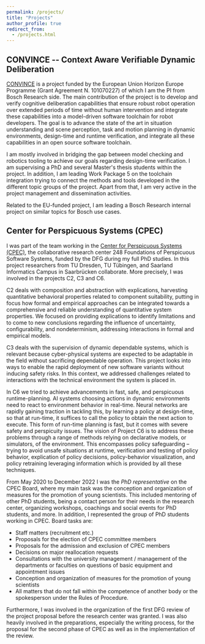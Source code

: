 ```yaml
---
permalink: /projects/
title: "Projects"
author_profile: true
redirect_from: 
  - /projects.html
---
```


## CONVINCE -- Context Aware Verifiable Dynamic Deliberation

[CONVINCE](https://convince-project.eu/) is a project funded by the European Union Horizon Europe Programme (Grant Agreement N. 101070227) of which I am the PI from Bosch Research side. The main contribution of the project is to develop and verify cognitive deliberation capabilities that ensure robust robot operation over extended periods of time without human intervention and integrate these capabilities into a model-driven software toolchain for robot developers.
The goal is to advance the state of the art in situation understanding and scene perception, task and motion planning in dynamic environments, design-time and runtime verification, and integrate all these capabilities in an open source software toolchain.

I am mostly involved in bridging the gap between model checking and robotics tooling to achieve our goals regarding design-time verification. I am supervising a PhD and several Master's thesis students within the project. In addition, I am leading Work Package 5 on the toolchain integration trying to connect the methods and tools developed in the different topic groups of the project. Apart from that, I am very active in the project management and dissemination activities.

Related to the EU-funded project, I am leading a Bosch Research internal project on similar topics for Bosch use cases. 



## Center for Perspicuous Systems (CPEC)

I was part of the team working in the [Center for Perspicuous Systems (CPEC)](https://www.perspicuous-computing.science/), the collaborative research center 248 Foundations of Perspicuous Software Systems, funded by the DFG during my full PhD studies. In this project researchers from TU Dresden, TU Tübingen, and Saarland Informatics Campus in Saarbrücken collaborate. More precisely, I was involved in the projects C2, C3 and C6.

C2 deals with composition and abstraction with explications, harvesting 
quantitative behavioral properties related to component suitability, putting in focus how formal and empirical approaches can be integrated towards a comprehensive and reliable understanding of quantitative system properties. We focused on providing explications to identify limitations and to come to new conclusions regarding the influence of uncertainty, configurability, and nondeterminism, addressing interactions in formal and empirical models.

C3 deals with the supervision of dynamic dependable systems, which is relevant because cyber-physical systems are expected to be adaptable in the field without sacrificing dependable operation. This project looks into ways to enable the rapid deployment of new software variants without inducing safety risks. In this context, we addressed challenges related to interactions with the technical environment the system is placed in.

In C6 we tried to achieve advancements in fast, safe, and perspicuous runtime-planning. AI systems choosing actions in dynamic environments need to react to environment behavior in real-time. Neural networks are rapidly gaining traction in tackling this, by learning a policy at design-time, so that at run-time, it suffices to call the policy to obtain the next action to execute. This form of run-time planning is fast, but it comes with severe safety and perspicuity issues. The vision of Project C6 is to address these problems through a range of methods relying on declarative models, or simulators, of the environment. This encompasses policy safeguarding – trying to avoid unsafe situations at runtime, verification and testing of policy behavior, explication of policy decisions, policy-behavior visualization, and policy retraining leveraging information which is provided by all these techniques.

From May 2020 to December 2022 I was the *PhD representative* on the CPEC Board, where my main task was the conception and organization of measures for the promotion of young scientists. This included mentoring of other PhD students, being a contact person for their needs in the research center, organizing workshops, coachings and social events for PhD students, and more.
In addition, I represented the group of PhD students working in CPEC. Board tasks are:
* Staff matters (recruitment etc.)
* Proposals for the election of CPEC committee members
* Proposals for the admission and exclusion of CPEC members
* Decisions on major reallocation requests
* Consultations with the university management / management of the departments or faculties on questions of basic equipment and appointment issues
* Conception and organization of measures for the promotion of young scientists
* All matters that do not fall within the competence of another body or the spokesperson under the Rules of Procedure.

Furthermore, I was involved in the organization of the first DFG review of the project proposal before the research center was granted. I was also heavily involved in the preparations, especially the writing process, for the proposal for the second phase of CPEC as well as in the implementation of the review.
